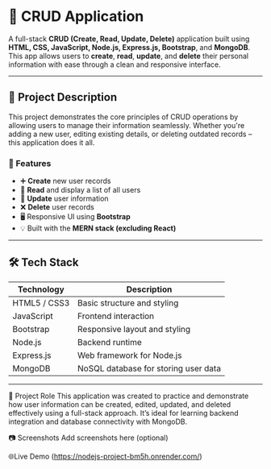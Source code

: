 # 🚀 CRUD Application

A full-stack **CRUD (Create, Read, Update, Delete)** application built using **HTML, CSS, JavaScript, Node.js, Express.js, Bootstrap**, and **MongoDB**. This app allows users to **create**, **read**, **update**, and **delete** their personal information with ease through a clean and responsive interface.

---

## 📌 Project Description

This project demonstrates the core principles of CRUD operations by allowing users to manage their information seamlessly. Whether you're adding a new user, editing existing details, or deleting outdated records – this application does it all.

### 🎯 Features

- ➕ **Create** new user records
- 📄 **Read** and display a list of all users
- 🔁 **Update** user information
- ❌ **Delete** user records
- 🖥️ Responsive UI using **Bootstrap**
- 💡 Built with the **MERN stack (excluding React)**

---

## 🛠️ Tech Stack

| Technology | Description |
|------------|-------------|
| HTML5 / CSS3 | Basic structure and styling |
| JavaScript  | Frontend interaction |
| Bootstrap   | Responsive layout and styling |
| Node.js     | Backend runtime |
| Express.js  | Web framework for Node.js |
| MongoDB     | NoSQL database for storing user data |

---


👤 Project Role
This application was created to practice and demonstrate how user information can be created, edited, updated, and deleted effectively using a full-stack approach. It’s ideal for learning backend integration and database connectivity with MongoDB.

📷 Screenshots
Add screenshots here (optional)

🌐Live Demo (https://nodejs-project-bm5h.onrender.com/)







